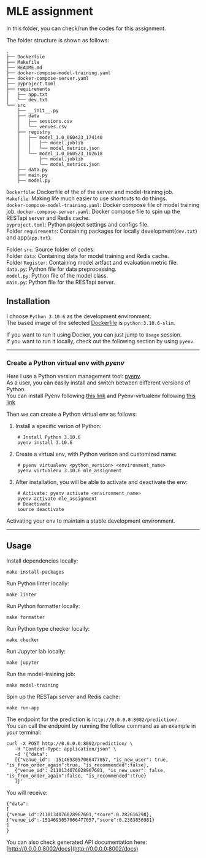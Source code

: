 # MLE assignment

In this folder, you can check/run the codes for this assignment. 

The folder structure is shown as follows:

```
.
├── Dockerfile
├── Makefile
├── README.md
├── docker-compose-model-training.yaml
├── docker-compose-server.yaml
├── pyproject.toml
├── requirements
│   ├── app.txt
│   └── dev.txt
└── src
    ├── __init__.py
    ├── data
    │   ├── sessions.csv
    │   └── venues.csv
    ├── registry
    │   ├── model_1.0_060423_174140
    │   │   ├── model.joblib
    │   │   └── model_metrics.json
    │   └── model_1.0_060523_102618
    │       ├── model.joblib
    │       └── model_metrics.json
    ├── data.py
    ├── main.py
    ├── model.py

```
`Dockerfile`: Dockerfile of the of the server and model-training job.  
`Makefile`: Making life much easier to use shortcuts to do things.  
`docker-compose-model-training.yaml`: Docker compose file of model training job.
`docker-compose-server.yaml`: Docker compose file to spin up the RESTapi server and Redis cache.  
`pyproject.toml`: Python project settings and configs file.  
Folder `requirements`: Containing packages for locally development(`dev.txt`) and app(`app.txt`).  

Folder `src`: Source folder of codes:  
    Folder `data`: Containing data for model training and Redis cache.  
    Folder `Register`: Containing model artfact and evaluation metric file.  
    `data.py`: Python file for data preprocessing.  
    `model.py`: Python file of the model class.  
    `main.py`: Python file for the RESTapi server.


## Installation

I choose `Python 3.10.6` as the development environment.  
The based image of the selected [Dockerfile](./Dockerfile) is `python:3.10.6-slim`.  

If you want to run it using Docker, you can just jump to `Usage` session.  
If you want to run it locally, check out the following section by using `pyenv`.

---

### Create a Python virtual env with *pyenv*
Here I use a Python version management tool: [pyenv](https://github.com/pyenv/pyenv).  
As a user, you can easily install and switch between different versions of Python.  
You can install Pyenv following [this link](https://github.com/pyenv/pyenv#getting-pyenv) and Pyenv-virtualenv following [this link](https://github.com/pyenv/pyenv-virtualenv)

Then we can create a Python virtual env as follows:
1. Install a specific verion of Python:
```
    # Install Python 3.10.6 
    pyenv install 3.10.6
```
2. Create a virtual env, with Python verison and customized name:
```
    # pyenv virtualenv <python_version> <environment_name>
    pyenv virtualenv 3.10.6 mle_assignment
```
3. After installation, you will be able to activate and deactivate the env:
```
    # Activate: pyenv activate <environment_name>
    pyenv activate mle_assignment
    # Deactivate
    source deactivate
```
Activating your env to maintain a stable development environment.

---
## Usage

Install dependencies locally:
```
make install-packages
``` 

Run Python linter locally:
```
make linter
``` 

Run Python formatter locally:
```
make formatter
``` 

Run Python type checker locally:
```
make checker
``` 

Run Jupyter lab locally:
```
make jupyter
``` 

Run the model-training job:
```
make model-training
``` 

Spin up the RESTapi server and Redis cache:
```
make run-app
``` 

The endpoint for the prediction is `http://0.0.0.0:8002/prediction/`.  
You can call the endpoint by running the follow command as an example in your terminal:
```
curl -X POST http://0.0.0.0:8002/prediction/ \
   -H "Content-Type: application/json" \
   -d '{"data": 
   [{"venue_id": -1514693057066477057, "is_new_user": true, "is_from_order_again":true, "is_recommended":false},
   {"venue_id": 2110134076028967601, "is_new_user": false, "is_from_order_again":false, "is_recommended":true}
   ]}'
```

You will receive:
```
{"data":
[
{"venue_id":2110134076028967601,"score":0.282616298},
{"venue_id":-1514693057066477057,"score":0.2383856981}
]
}
```

You can also check generated API documentation here: [http://0.0.0.0:8002/docs](http://0.0.0.0:8002/docs)
